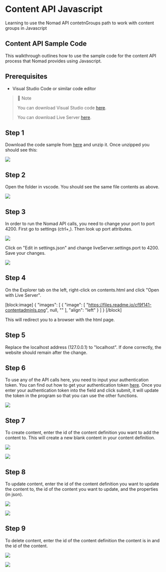 # Content API Javascript
Learning to use the Nomad API contetnGroups path to work with content groups in Javascript

## Content API Sample Code

This walkthrough outlines how to use the sample code for the content API process that Nomad provides using Javascript.

## Prerequisites

- Visual Studio Code or similar code editor

> 📘 Note
> 
> You can download Visual Studio code [here](https://code.visualstudio.com/).
> 
> You can download Live Server [here](https://ritwickdey.github.io/vscode-live-server/).

## Step 1

Download the code sample from [here](https://download-directory.github.io/?url=https://github.com/Nomad-Media/samples/tree/main/nomad-samples/js/content-api) and unzip it. Once unzipped you should see this:

![](https://files.readme.io/a1bf763-image.png)



## Step 2

Open the folder in vscode. You should see the same file contents as above.

![](https://files.readme.io/0a26f9a-image.png)

## Step 3

In order to run the Nomad API calls, you need to change your port to port 4200. First go to settings (ctrl+,). Then look up port attributes.

![](https://files.readme.io/7ca4a72-settings.png)

Click on "Edit in settings.json" and change liveServer.settings.port to 4200. Save your changes.

![](https://files.readme.io/199b2b4-liveserver.png)

## Step 4

On the Explorer tab on the left, right-click on contents.html and click "Open with Live Server".

[block:image]
{
  "images": [
    {
      "image": [
        "https://files.readme.io/cf9f141-contentadminls.png",
        null,
        ""
      ],
      "align": "left"
    }
  ]
}
[/block]

This will redirect you to a browser with the html page.

## Step 5

Replace the localhost address (127.0.0.1) to "localhost". If done correctly, the website should remain after the change.

## Step 6

To use any of the API calls here, you need to input your authentication token. You can find out how to get your authentication token [here](https://github.com/Nomad-Media/samples/blob/main/nomad-samples/js/account-authenticaton/Readme.md). Once you enter your authentication token into the field and click submit, it will update the token in the program so that you can use the other functions.

![](https://files.readme.io/585de92-image.png)

## Step 7

To create content, enter the id of the content definition you want to add the content to. This will create a new blank content in your content definition.

![](https://files.readme.io/0dd25fc-image.png)

![](https://files.readme.io/92d1622-image.png)

## Step 8

To update content, enter the id of the content definition you want to update the content to, the id of the content you want to update, and the properties (in json).

![](https://files.readme.io/20fcc5e-image.png)

![](https://files.readme.io/876a488-image.png)

## Step 9

To delete content, enter the id of the content definition the content is in and the id of the content.

![](https://files.readme.io/b601ba2-image.png)

![](https://files.readme.io/2976c42-image.png)
